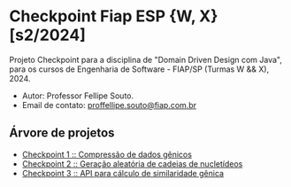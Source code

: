 # Checkpoint Fiap ESP {W, X} [s2/2024]
Projeto Checkpoint para a disciplina de "Domain Driven Design com Java", para os cursos de Engenharia de Software - FIAP/SP (Turmas W && X), 2024.

- Autor: Professor Fellipe Souto.
- Email de contato: proffellipe.souto@fiap.com.br

## Árvore de projetos
- [Checkpoint 1   :: Compressão de dados gênicos](./checkpoint_1/PROBLEM.md)
- [Checkpoint 2   :: Geração aleatória de cadeias de nucletídeos](./checkpoint_2/PROBLEM_2.md)
- [Checkpoint 3   :: API para cálculo de similaridade gênica](./checkpoint_3/PROBLEM_3.md)